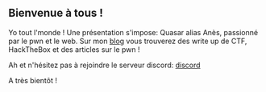 
## Bienvenue à tous ! 

Yo tout l'monde !
Une présentation s'impose: Quasar alias Anès, passionné par le pwn et le web.
Sur mon [blog](http://quasarpwn.github.io/blog/) vous trouverez des write up de CTF, HackTheBox et des articles sur le pwn ! 

Ah et n'hésitez pas à rejoindre le serveur discord: [discord](https://discord.gg/x8b5sT2)

A très bientôt ! 


